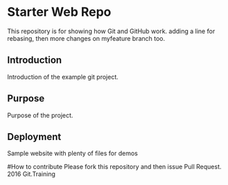 # Starter Web Repo

This repository is for showing how Git and GitHub work. 
adding a line for rebasing, then more changes 
on myfeature branch too.

## Introduction
Introduction of the example git project.

## Purpose
Purpose of the project.

## Deployment

Sample website with plenty of files for demos

#How to contribute
Please fork this repository and then issue Pull Request.
2016 Git.Training
